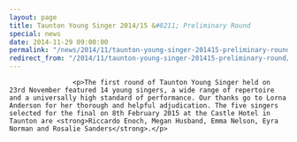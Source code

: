 ```yaml
---
layout: page
title: Taunton Young Singer 2014/15 &#8211; Preliminary Round
special: news
date: 2014-11-29 09:00:00
permalink: "/news/2014/11/taunton-young-singer-201415-preliminary-round/"
redirect_from: "/2014/11/taunton-young-singer-201415-preliminary-round/"
---
```

<section>

                    
                    <p>The first round of Taunton Young Singer held on 23rd November featured 14 young singers, a wide range of repertoire and a universally high standard of performance. Our thanks go to Lorna Anderson for her thorough and helpful adjudication. The five singers selected for the final on 8th February 2015 at the Castle Hotel in Taunton are <strong>Riccardo Enoch, Megan Husband, Emma Nelson, Eyra Norman and Rosalie Sanders</strong>.</p>

                
</section>
